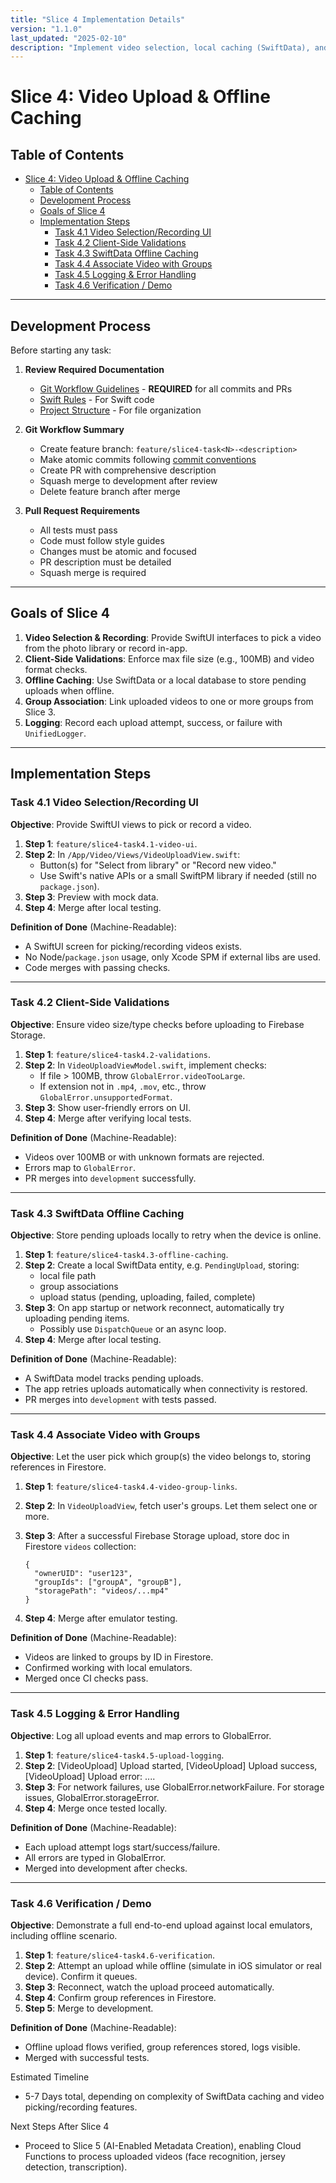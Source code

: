 ```yaml
---
title: "Slice 4 Implementation Details"
version: "1.1.0"
last_updated: "2025-02-10"
description: "Implement video selection, local caching (SwiftData), and attaching uploads to groups."
---
```


# Slice 4: Video Upload & Offline Caching

## Table of Contents

- [Slice 4: Video Upload \& Offline Caching](#slice-4-video-upload--offline-caching)
  - [Table of Contents](#table-of-contents)
  - [Development Process](#development-process)
  - [Goals of Slice 4](#goals-of-slice-4)
  - [Implementation Steps](#implementation-steps)
    - [Task 4.1 Video Selection/Recording UI](#task-41-video-selectionrecording-ui)
    - [Task 4.2 Client-Side Validations](#task-42-client-side-validations)
    - [Task 4.3 SwiftData Offline Caching](#task-43-swiftdata-offline-caching)
    - [Task 4.4 Associate Video with Groups](#task-44-associate-video-with-groups)
    - [Task 4.5 Logging \& Error Handling](#task-45-logging--error-handling)
    - [Task 4.6 Verification / Demo](#task-46-verification--demo)

---

## Development Process

Before starting any task:

1. **Review Required Documentation**
   - [Git Workflow Guidelines](../../.cursor/rules/git_workflow.mdc) - **REQUIRED** for all commits and PRs
   - [Swift Rules](../../.cursor/rules/swift-rules.mdc) - For Swift code
   - [Project Structure](../../.cursor/rules/project-structure.mdc) - For file organization

2. **Git Workflow Summary**
   - Create feature branch: `feature/slice4-task<N>-<description>`
   - Make atomic commits following [commit conventions](../git_workflow.md#commit-process)
   - Create PR with comprehensive description
   - Squash merge to development after review
   - Delete feature branch after merge

3. **Pull Request Requirements**
   - All tests must pass
   - Code must follow style guides
   - Changes must be atomic and focused
   - PR description must be detailed
   - Squash merge is required

---

## Goals of Slice 4

1. **Video Selection & Recording**: Provide SwiftUI interfaces to pick a video from the photo library or record in-app.  
2. **Client-Side Validations**: Enforce max file size (e.g., 100MB) and video format checks.  
3. **Offline Caching**: Use SwiftData or a local database to store pending uploads when offline.  
4. **Group Association**: Link uploaded videos to one or more groups from Slice 3.  
5. **Logging**: Record each upload attempt, success, or failure with `UnifiedLogger`.

---

## Implementation Steps

### Task 4.1 Video Selection/Recording UI

**Objective**: Provide SwiftUI views to pick or record a video.

1. **Step 1**: `feature/slice4-task4.1-video-ui`.  
2. **Step 2**: In `/App/Video/Views/VideoUploadView.swift`:
   - Button(s) for "Select from library" or "Record new video."  
   - Use Swift's native APIs or a small SwiftPM library if needed (still no `package.json`).  
3. **Step 3**: Preview with mock data.  
4. **Step 4**: Merge after local testing.

**Definition of Done** (Machine-Readable):

- A SwiftUI screen for picking/recording videos exists.
- No Node/`package.json` usage, only Xcode SPM if external libs are used.
- Code merges with passing checks.

---

### Task 4.2 Client-Side Validations

**Objective**: Ensure video size/type checks before uploading to Firebase Storage.

1. **Step 1**: `feature/slice4-task4.2-validations`.  
2. **Step 2**: In `VideoUploadViewModel.swift`, implement checks:
   - If file > 100MB, throw `GlobalError.videoTooLarge`.  
   - If extension not in `.mp4`, `.mov`, etc., throw `GlobalError.unsupportedFormat`.  
3. **Step 3**: Show user-friendly errors on UI.  
4. **Step 4**: Merge after verifying local tests.

**Definition of Done** (Machine-Readable):

- Videos over 100MB or with unknown formats are rejected.
- Errors map to `GlobalError`.
- PR merges into `development` successfully.

---

### Task 4.3 SwiftData Offline Caching

**Objective**: Store pending uploads locally to retry when the device is online.

1. **Step 1**: `feature/slice4-task4.3-offline-caching`.  
2. **Step 2**: Create a local SwiftData entity, e.g. `PendingUpload`, storing:
   - local file path  
   - group associations  
   - upload status (pending, uploading, failed, complete)  
3. **Step 3**: On app startup or network reconnect, automatically try uploading pending items.  
   - Possibly use `DispatchQueue` or an async loop.
4. **Step 4**: Merge after local testing.

**Definition of Done** (Machine-Readable):

- A SwiftData model tracks pending uploads.
- The app retries uploads automatically when connectivity is restored.
- PR merges into `development` with tests passed.

---

### Task 4.4 Associate Video with Groups

**Objective**: Let the user pick which group(s) the video belongs to, storing references in Firestore.

1. **Step 1**: `feature/slice4-task4.4-video-group-links`.  
2. **Step 2**: In `VideoUploadView`, fetch user's groups. Let them select one or more.  
3. **Step 3**: After a successful Firebase Storage upload, store doc in Firestore `videos` collection:

   ```jsonc
   {
     "ownerUID": "user123",
     "groupIds": ["groupA", "groupB"],
     "storagePath": "videos/...mp4"
   }
    ```

4. **Step 4**: Merge after emulator testing.

**Definition of Done** (Machine-Readable):

- Videos are linked to groups by ID in Firestore.
- Confirmed working with local emulators.
- Merged once CI checks pass.

---

### Task 4.5 Logging & Error Handling

**Objective**: Log all upload events and map errors to GlobalError.

1. **Step 1**: `feature/slice4-task4.5-upload-logging`.
2. **Step 2**: [VideoUpload] Upload started, [VideoUpload] Upload success, [VideoUpload] Upload error: ....
3. **Step 3**: For network failures, use GlobalError.networkFailure. For storage issues, GlobalError.storageError.
4. **Step 4**: Merge once tested locally.

**Definition of Done** (Machine-Readable):

- Each upload attempt logs start/success/failure.
- All errors are typed in GlobalError.
- Merged into development after checks.

---

### Task 4.6 Verification / Demo

**Objective**: Demonstrate a full end-to-end upload against local emulators, including offline scenario.

1. **Step 1**: `feature/slice4-task4.6-verification`.
2. **Step 2**: Attempt an upload while offline (simulate in iOS simulator or real device). Confirm it queues.
3. **Step 3**: Reconnect, watch the upload proceed automatically.
4. **Step 4**: Confirm group references in Firestore.
5. **Step 5**: Merge to development.

**Definition of Done** (Machine-Readable):

- Offline upload flows verified, group references stored, logs visible.
- Merged with successful tests.

Estimated Timeline

- 5-7 Days total, depending on complexity of SwiftData caching and video picking/recording features.

Next Steps After Slice 4

- Proceed to Slice 5 (AI-Enabled Metadata Creation), enabling Cloud Functions to process uploaded videos (face recognition, jersey detection, transcription).
